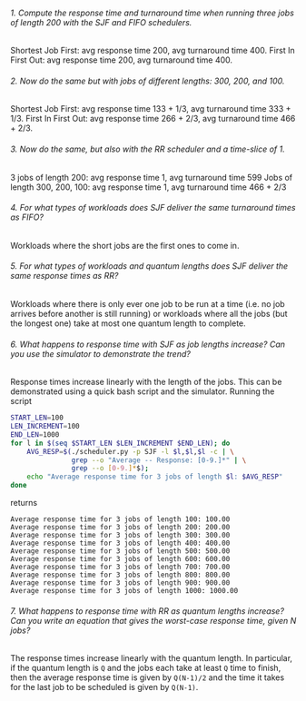 
###### 1. Compute the response time and turnaround time when running three jobs of length 200 with the SJF and FIFO schedulers.

Shortest Job First: avg response time 200, avg turnaround time 400.
First In First Out: avg response time 200, avg turnaround time 400.


###### 2. Now do the same but with jobs of different lengths: 300, 200, and 100.

Shortest Job First: avg response time 133 + 1/3, avg turnaround time 333 + 1/3.
First In First Out: avg response time 266 + 2/3, avg turnaround time 466 + 2/3.


###### 3. Now do the same, but also with the RR scheduler and a time-slice of 1.

3 jobs of length 200: avg response time 1, avg turnaround time 599
Jobs of length 300, 200, 100: avg response time 1, avg turnaround time 466 + 2/3


###### 4. For what types of workloads does SJF deliver the same turnaround times as FIFO?

Workloads where the short jobs are the first ones to come in.


###### 5. For what types of workloads and quantum lengths does SJF deliver the same response times as RR?

Workloads where there is only ever one job to be run at a time (i.e. no job arrives before another is still running) or workloads where all the jobs (but the longest one) take at most one quantum length to complete.


###### 6. What happens to response time with SJF as job lengths increase? Can you use the simulator to demonstrate the trend?

Response times increase linearly with the length of the jobs. This can be demonstrated using a quick bash script and the simulator. Running the script

```sh
START_LEN=100
LEN_INCREMENT=100
END_LEN=1000
for l in $(seq $START_LEN $LEN_INCREMENT $END_LEN); do
    AVG_RESP=$(./scheduler.py -p SJF -l $l,$l,$l -c | \
               grep --o "Average -- Response: [0-9.]*" | \
               grep --o [0-9.]*$);
    echo "Average response time for 3 jobs of length $l: $AVG_RESP"
done
```

returns

```
Average response time for 3 jobs of length 100: 100.00
Average response time for 3 jobs of length 200: 200.00
Average response time for 3 jobs of length 300: 300.00
Average response time for 3 jobs of length 400: 400.00
Average response time for 3 jobs of length 500: 500.00
Average response time for 3 jobs of length 600: 600.00
Average response time for 3 jobs of length 700: 700.00
Average response time for 3 jobs of length 800: 800.00
Average response time for 3 jobs of length 900: 900.00
Average response time for 3 jobs of length 1000: 1000.00
```


###### 7. What happens to response time with RR as quantum lengths increase? Can you write an equation that gives the worst-case response time, given N jobs?

The response times increase linearly with the quantum length. In particular, if the quantum length is `Q` and the jobs each take at least `Q` time to finish, then the average response time is given by `Q(N-1)/2` and the time it takes for the last job to be scheduled is given by `Q(N-1)`.
